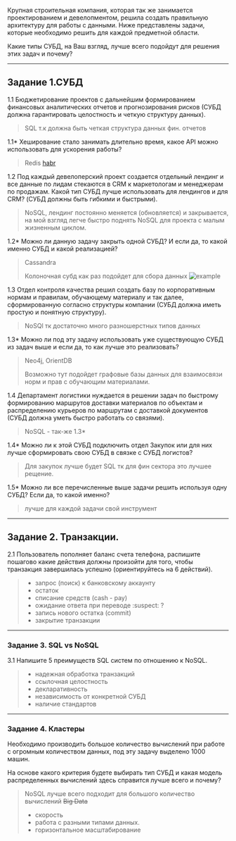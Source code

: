 Крупная строительная компания, которая так же занимается проектированием и девелопментом, решила создать правильную архитектуру для работы с данными. Ниже представлены задачи, которые необходимо решить для каждой предметной области.

Какие типы СУБД, на Ваш взгляд, лучше всего подойдут для решения этих задач и почему?

---

## Задание 1.СУБД

1.1 Бюджетирование проектов с дальнейшим формированием финансовых аналитических отчетов и прогнозирования рисков (СУБД должна гарантировать целостность и четкую структуру данных).

> SQL т.к должна быть четкая структура данных фин. отчетов 

1.1* Хеширование стало занимать длительно время, какое API можно использовать для ускорения работы?

> Redis [habr](https://habr.com/ru/company/umatech/blog/511684/)

1.2 Под каждый девелоперский проект создается отдельный лендинг и все данные по лидам стекаются в CRM к маркетологам и менеджерам по продажам. Какой тип СУБД лучше использовать для лендингов и для CRM? (СУБД должны быть гибкими и быстрыми).

> NoSQL, лендинг постоянно меняется (обновляется) и закрывается, на мой взгляд легче быстро поднять NoSQL для проекта с малым жизненным циклом.

1.2* Можно ли данную задачу закрыть одной СУБД? И если да, то какой именно СУБД и какой реализацией?

> Cassandra 
> 
> Колоночная субд как раз подойдет для сбора данных
> ![example](https://mcs.mail.ru/wp-content/uploads/2020/04/db2.png)

1.3 Отдел контроля качества решил создать базу по корпоративным нормам и правилам, обучающему материалу и так далее, сформированную согласно структуры компании (СУБД должна иметь простую и понятную структуру).

> NoSQl тк достаточно много разношерстных типов данных

1.3* Можно ли под эту задачу использовать уже существующую СУБД из задач выше и если да, то как лучше это реализовать?

> Neo4j, OrientDB 
> 
> Возможно тут подойдет графовые базы данных для взаимосвязи норм и прав с обучающим материалами.

1.4 Департамент логистики нуждается в решении задач по быстрому формированию маршрутов доставки материалов по объектам и распределению курьеров по маршрутам с доставкой документов (СУБД должна уметь быстро работать со связями).

> NoSQL - так-же 1.3*

1.4* Можно ли к этой СУБД подключить отдел Закупок или для них лучше сформировать свою СУБД в связке с СУБД логистов?

> Для закупок лучше будет SQL тк для фин сектора это лучшее рещение.

1.5* Можно ли все перечисленные выше задачи решить используя одну СУБД? Если да, то какой именно?

> лучше для каждой задачи свой инструмент 
---
## Задание 2. Транзакции.

2.1 Пользователь пополняет баланс счета телефона, распишите пошагово какие действия должны произойти для того, чтобы транзакция завершилась успешно (ориентируйтесь на 6 действий).

> * запрос (поиск) к банковскому аккаунту
> * остаток
> * списание средств (cash - pay)
> * ожидание ответа при переводе :suspect: ?
> * запись нового остатка (commit)
> * закрытие транзакции

---
### Задание 3. SQL vs NoSQL

3.1 Напишите 5 преимуществ SQL систем по отношению к NoSQL.

> * надежная обработка транзакций
> * ссылочная целостность
> * декларативность
> * независимость от конкретной СУБД
> * наличие стандартов

---

### Задание 4. Кластеры

Необходимо производить большое количество вычислений при работе с огромным количеством данных, под эту задачу выделено 1000 машин.

На основе какого критерия будете выбирать тип СУБД и какая модель распределенных вычислений здесь справится лучше всего и почему?

> NoSQL лучше всего подходит для большого количество вычислений ~~Big Data~~ 
> * скорость 
> * работа с разными типами данных.
> * горизонтальное масштабирование
 